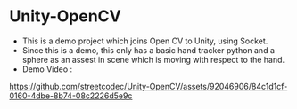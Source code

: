 # Unity-OpenCV



- This is a demo project which joins Open CV to Unity, using Socket. 
- Since this is a demo, this only has a basic hand tracker python and a sphere as an assest in scene which is moving with respect to the hand.
- Demo Video : 

https://github.com/streetcodec/Unity-OpenCV/assets/92046906/84c1d1cf-0160-4dbe-8b74-08c2226d5e9c

